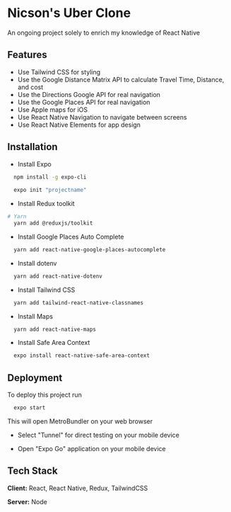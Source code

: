

# Nicson's Uber Clone
An ongoing project solely to enrich my knowledge of React Native


## Features

- Use Tailwind CSS for styling
- Use the Google Distance Matrix API to calculate Travel Time, Distance, and cost
- Use the Directions Google API for real navigation
- Use the Google Places API for real navigation
- Use Apple maps for iOS 
- Use React Native Navigation to navigate between screens
- Use React Native Elements for app design


## Installation

- Install Expo

```bash
  npm install -g expo-cli
  
  expo init "projectname"
```

- Install Redux toolkit
```bash
# Yarn
  yarn add @reduxjs/toolkit
```
- Install Google Places Auto Complete
```bash
  yarn add react-native-google-places-autocomplete
```
- Install dotenv
```bash
  yarn add react-native-dotenv
```
- Install Tailwind CSS
```bash
  yarn add tailwind-react-native-classnames
```
- Install Maps
```bash
  yarn add react-native-maps
```
- Install Safe Area Context 
```bash
  expo install react-native-safe-area-context
```

## Deployment

To deploy this project run

```bash
  expo start
```

This  will open MetroBundler on your web browser

- Select "Tunnel" for direct testing on your mobile device

- Open "Expo Go" application on your mobile device

## Tech Stack

**Client:** React, React Native, Redux, TailwindCSS

**Server:** Node

